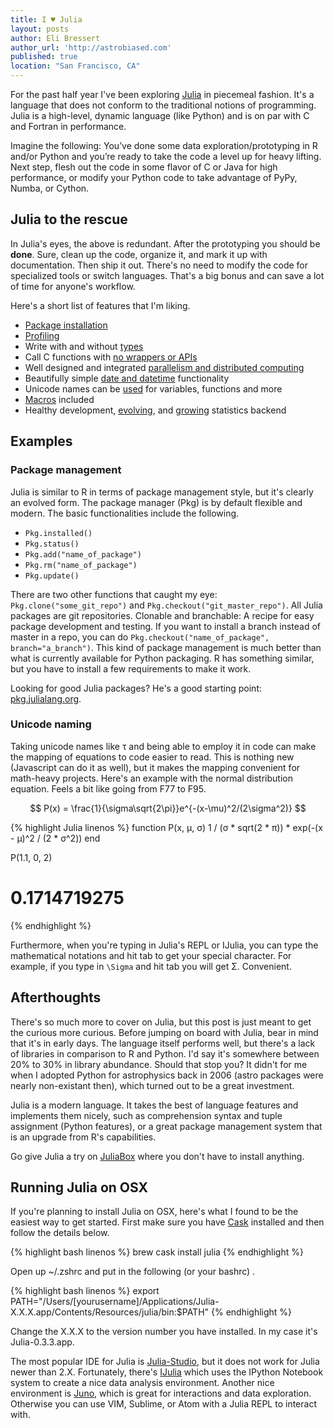 ```yaml
---
title: I ♥ Julia
layout: posts
author: Eli Bressert
author_url: 'http://astrobiased.com'
published: true
location: "San Francisco, CA"
---
```


For the past half year I've been exploring [Julia](http://julialang.org/) in piecemeal fashion. It's a language that does not conform to the traditional notions of programming. Julia is a high-level, dynamic language (like Python) and is on par with C and Fortran in performance.

Imagine the following: You’ve done some data exploration/prototyping in R and/or Python and you’re ready to take the code a level up for heavy lifting. Next step, flesh out the code in some flavor of C or Java for high performance, or modify your Python code to take advantage of PyPy, Numba, or Cython.

## Julia to the rescue
In Julia's eyes, the above is redundant. After the prototyping you should be **done**. Sure, clean up the code, organize it, and mark it up with documentation. Then ship it out. There's no need to modify the code for specialized tools or switch languages. That's a big bonus and can save a lot of time for anyone's workflow.

Here's a short list of features that I'm liking.

- [Package installation](http://julia.readthedocs.org/en/latest/manual/packages/)
- [Profiling](http://julia.readthedocs.org/en/latest/stdlib/profile/)
- Write with and without [types](http://docs.julialang.org/en/release-0.3/manual/performance-tips/)
- Call C functions with [no wrappers or APIs](http://julia.readthedocs.org/en/latest/manual/calling-c-and-fortran-code/)
- Well designed and integrated [parallelism and distributed computing](http://julia.readthedocs.org/en/latest/manual/parallel-computing/)
- Beautifully simple [date and datetime](http://julia.readthedocs.org/en/latest/manual/dates/) functionality
- Unicode names can be [used](http://julia.readthedocs.org/en/latest/manual/variables/) for variables, functions and more
- [Macros](http://julia.readthedocs.org/en/latest/manual/metaprogramming/#macros) included
- Healthy development, [evolving](http://www.johnmyleswhite.com/notebook/2014/11/29/whats-wrong-with-statistics-in-julia/), and [growing](http://juliastats.github.io/) statistics backend

## Examples

### Package management
Julia is similar to R in terms of package management style, but it's clearly an evolved form. The package manager (Pkg) is by default flexible and modern. The basic functionalities include the following.

- `Pkg.installed()`
- `Pkg.status()`
- `Pkg.add("name_of_package")`
- `Pkg.rm("name_of_package")`
- `Pkg.update()`

There are two other functions that caught my eye: `Pkg.clone("some_git_repo")` and `Pkg.checkout("git_master_repo")`. All Julia packages are git repositories. Clonable and branchable: A recipe for easy package development and testing. If you want to install a branch instead of master in a repo, you can do `Pkg.checkout("name_of_package", branch="a_branch")`. This kind of package management is much better than what is currently available for Python packaging. R has something similar, but you have to install a few requirements to make it work.

Looking for good Julia packages? He's a good starting point: [pkg.julialang.org](http://pkg.julialang.org/).

### Unicode naming
Taking unicode names like τ and being able to employ it in code can make the mapping of equations to code easier to read. This is nothing new (Javascript can do it as well), but it makes the mapping convenient for math-heavy projects. Here's an example with the normal distribution equation. Feels a bit like going from F77 to F95.

$$ P(x) = \frac{1}{\sigma\sqrt{2\pi}}e^{-(x-\mu)^2/(2\sigma^2)} $$

{% highlight Julia linenos %}
function  P(x, μ, σ)
  1 / (σ * sqrt(2 * π)) * exp(-(x - μ)^2 / (2 * σ^2))
end

P(1.1, 0, 2)
# 0.1714719275
{% endhighlight %}

Furthermore, when you're typing in Julia's REPL or IJulia, you can type the mathematical notations and hit tab to get your special character. For example, if you type in `\Sigma` and hit tab you will get Σ. Convenient.

## Afterthoughts
There's so much more to cover on Julia, but this post is just meant to get the curious more curious. Before jumping on board with Julia, bear in mind that it's in early days. The language itself performs well, but there's a lack of libraries in comparison to R and Python. I'd say it's somewhere between 20% to 30% in library abundance. Should that stop you? It didn't for me when I adopted Python for astrophysics back in 2006 (astro packages were nearly non-existant then), which turned out to be a great investment.

Julia is a modern language. It takes the best of language features and implements them nicely, such as comprehension syntax and tuple assignment (Python features), or a great package management system that is an upgrade from R's capabilities.

Go give Julia a try on [JuliaBox](https://juliabox.org/) where you don't have to install anything.

## Running Julia on OSX
If you're planning to install Julia on OSX, here's what I found to be the easiest way to get started. First make sure you have [Cask](http://caskroom.io/) installed and then follow the details below.

{% highlight bash linenos %}
brew cask install julia
{% endhighlight %}

Open up ~/.zshrc and put in the following (or your bashrc) .

{% highlight bash linenos %}
export PATH="/Users/[yourusername]/Applications/Julia-X.X.X.app/Contents/Resources/julia/bin:$PATH"
{% endhighlight %}

Change the X.X.X to the version number you have installed. In my case it's Julia-0.3.3.app.

The most popular IDE for Julia is [Julia-Studio](http://forio.com/labs/julia-studio/), but it does not work for Julia newer than 2.X. Fortunately, there's [IJulia](https://github.com/JuliaLang/IJulia.jl) which uses the IPython Notebook system to create a nice data analysis environment. Another nice environment is [Juno](http://junolab.org/), which is great for interactions and data exploration. Otherwise you can use VIM, Sublime, or Atom with a Julia REPL to interact with.
